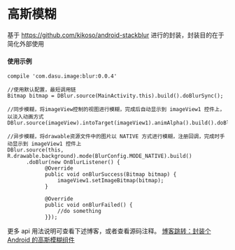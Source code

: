# 高斯模糊

基于 https://github.com/kikoso/android-stackblur 进行的封装，封装目的在于简化外部使用

#### 使用示例

```
compile 'com.dasu.image:blur:0.0.4'
```

```
//使用默认配置，最短调用链
Bitmap bitmap = DBlur.source(MainActivity.this).build().doBlurSync();

//同步模糊，将imageView控制的视图进行模糊，完成后自动显示到 imageView1 控件上，以淡入动画方式
DBlur.source(imageView).intoTarget(imageView1).animAlpha().build().doBlurSync();

//异步模糊，将drawable资源文件中的图片以 NATIVE 方式进行模糊，注册回调，完成时手动显示到 imageView1 控件上
DBlur.source(this, R.drawable.background).mode(BlurConfig.MODE_NATIVE).build()
      .doBlur(new OnBlurListener() {
            @Override
            public void onBlurSuccess(Bitmap bitmap) {
                imageView1.setImageBitmap(bitmap);
            }

            @Override
            public void onBlurFailed() {
                //do something
            }});
```  

更多 api 用法说明可查看下述博客，或者查看源码注释。
[博客跳转：封装个 Android 的高斯模糊组件](https://www.jianshu.com/p/6064a14d86a3)
